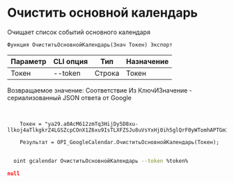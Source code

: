 ﻿---
sidebar_position: 4
---

# Очистить основной календарь
 Очищает список событий основного календаря



`Функция ОчиститьОсновнойКалендарь(Знач Токен) Экспорт`

  | Параметр | CLI опция | Тип | Назначение |
  |-|-|-|-|
  | Токен | --token | Строка | Токен |

  
  Возвращаемое значение:   Соответствие Из КлючИЗначение - сериализованный JSON ответа от Google

<br/>




```bsl title="Пример кода"
    Токен = "ya29.a0AcM612zmTq3HijDy5D8xu-llkoj4aTlkgkrZ4LGSZcpCOnX1Z6xu9IsTLXFZSJu8uVsYxHj0ih5glQrF0yWTomhAPTGm1M9Kk7ZvYIwpm...";

    Результат = OPI_GoogleCalendar.ОчиститьОсновнойКалендарь(Токен);
```



```sh title="Пример команды CLI"
    
  oint gcalendar ОчиститьОсновнойКалендарь --token %token%

```

```json title="Результат"
null
```
